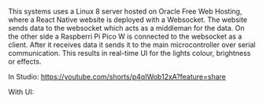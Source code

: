 This systems uses a Linux 8 server hosted on Oracle Free Web Hosting, where a React Native website is deployed with a Websocket. The website sends data to the websocket which acts as a middleman for the data. On the other side a Raspberri Pi Pico W is connected to the websocket as a client. After it receives data it sends it to the main microcontroller over serial communication. This results in real-time UI for the lights colour, brightness or effects.

In Studio: https://youtube.com/shorts/p4qIWob12xA?feature=share

With UI: 
